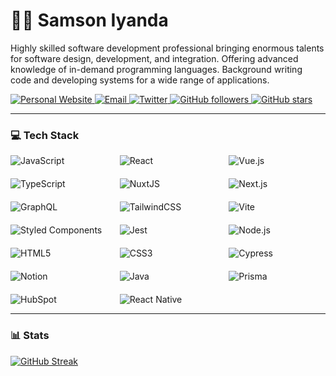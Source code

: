 # 🏄‍♂️ Samson Iyanda

Highly skilled software development professional bringing enormous talents for software design, development, and integration. Offering advanced knowledge of in-demand programming languages. Background writing code and developing systems for a wide range of applications.

<p align="left">
<!--     <a href="https://www.youtube.com/c/fknight?sub_confirmation=1">
        <img alt="YouTube subscribers" title="Subscribe to my YouTube channel" src="https://custom-icon-badges.demolab.com/youtube/channel/subscribers/UC2WHjPDvbE6O328n17ZGcfg?color=%23E05D44&label=SUBSCRIBE&logo=video&logoColor=white&style=for-the-badge&labelColor=CE4630"/>
    </a>  -->
<!--     <a href="https://www.youtube.com/c/fknight">
        <img alt="YouTube views" title="YouTube views" src="https://custom-icon-badges.demolab.com/youtube/channel/views/UC2WHjPDvbE6O328n17ZGcfg?color=%23E1AD0E&logo=eye&logoColor=white&style=for-the-badge&labelColor=C79600"/>
    </a>  -->
    </a>
        <a href="https:samsoniyanda.com">
    <img alt="Personal Website" title="Visit my website" src="https://img.shields.io/badge/Website-0A0A0A.svg?style=for-the-badge&logo=About.me&logoColor=white"/>
</a>
        <a href="mailto:samsoniyanda@outlook.com">
    <img alt="Email" title="Email me" src="https://img.shields.io/badge/Email-D14836.svg?style=for-the-badge&logo=Gmail&logoColor=white"/>
</a>
        <a href="https://twitter.com/samcyn007">
    <img alt="Twitter" title="Follow me on Twitter" src="https://img.shields.io/badge/Twitter-1DA1F2.svg?style=for-the-badge&logo=Twitter&logoColor=white"/>
</a>
    <a href="https://github.com/samcyn?tab=followers">
        <img alt="GitHub followers" title="Follow me on Github" src="https://custom-icon-badges.demolab.com/github/followers/samcyn?color=14161e&labelColor=14161e&style=for-the-badge&logo=person-add&label=Follow&logoColor=white"/>
    </a>
   <a href="https://github.com/samcyn?tab=repositories&sort=stargazers">
        <img alt="GitHub stars" title="Total stars on GitHub" src="https://custom-icon-badges.demolab.com/github/stars/samcyn?color=55960c&style=for-the-badge&labelColor=488207&logo=star"/>
    </a>
</p>

---

### 💻 Tech Stack

<!-- Badges from https://github.com/Ileriayo/markdown-badges -->
<div style="display: grid; grid-template-columns: repeat(auto-fit, minmax(120px, 1fr)); gap: 20px;">
    <img alt="JavaScript" title="JavaScript" src="https://img.shields.io/badge/javascript-%23323330.svg?style=for-the-badge&logo=javascript&logoColor=%23F7DF1E"/>
    <img alt="React" title="React" src="https://img.shields.io/badge/react-%2320232a.svg?style=for-the-badge&logo=react&logoColor=%2361DAFB"/>
    <img alt="Vue.js" title="Vue.js" src="https://img.shields.io/badge/Vue.js-4FC08D.svg?style=for-the-badge&logo=vuedotjs&logoColor=white"/>
    <img alt="TypeScript" title="TypeScript" src="https://img.shields.io/badge/typescript-%23007ACC.svg?style=for-the-badge&logo=typescript&logoColor=white"/>
        <img alt="NuxtJS" title="NuxtJS" src="https://img.shields.io/badge/Nuxt.js-00DC82.svg?style=for-the-badge&logo=nuxtdotjs&logoColor=white"/>
<img alt="Next.js" title="Next.js" src="https://img.shields.io/badge/Next.js-000000.svg?style=for-the-badge&logo=nextdotjs&logoColor=white"/>
    <img alt="GraphQL" title="GraphQL" src="https://img.shields.io/badge/-GraphQL-E10098?style=for-the-badge&logo=graphql&logoColor=white"/>
    <img alt="TailwindCSS" title="TailwindCSS" src="https://img.shields.io/badge/tailwindcss-%2338B2AC.svg?style=for-the-badge&logo=tailwind-css&logoColor=white"/>
    <img alt="Vite" title="Vite" src="https://img.shields.io/badge/Vite-B73BFE.svg?style=for-the-badge&logo=vite&logoColor=FFD62E"/>
    <img alt="Styled Components" title="Styled Components" src="https://img.shields.io/badge/styled--components-DB7093?style=for-the-badge&logo=styled-components&logoColor=white"/>
    <img alt="Jest" title="Jest" src="https://img.shields.io/badge/-jest-%23C21325?style=for-the-badge&logo=jest&logoColor=white"/>
        <img alt="Node.js" title="Node.js" src="https://img.shields.io/badge/Node.js-339933.svg?style=for-the-badge&logo=nodedotjs&logoColor=white"/>
   <img alt="HTML5" title="HTML5" src="https://img.shields.io/badge/html5-%23E34F26.svg?style=for-the-badge&logo=html5&logoColor=white"/>
    <img alt="CSS3" title="CSS3" src="https://img.shields.io/badge/css3-%231572B6.svg?style=for-the-badge&logo=css3&logoColor=white"/>
    <img alt="Cypress" title="Cypress" src="https://img.shields.io/badge/-cypress-%23E5E5E5?style=for-the-badge&logo=cypress&logoColor=058a5e"/>
    <img alt="Notion" title="Notion" src="https://img.shields.io/badge/Notion-%23000000.svg?style=for-the-badge&logo=notion&logoColor=white"/>
    <img alt="Java" title="Java" src="https://img.shields.io/badge/java-%23ED8B00.svg?style=for-the-badge&logo=openjdk&logoColor=white"/>
<img alt="Prisma" title="Prisma" src="https://img.shields.io/badge/Prisma-3982CE.svg?style=for-the-badge&logo=Prisma&logoColor=white"/>
<img alt="HubSpot" title="HubSpot" src="https://img.shields.io/badge/HubSpot-FF7A59.svg?style=for-the-badge&logo=HubSpot&logoColor=white"/>
<img alt="React Native" title="React Native" src="https://img.shields.io/badge/React_Native-20232A.svg?style=for-the-badge&logo=react&logoColor=61DAFB"/>

</div>

---

### 📊 Stats

<div style="display: grid; grid-template-columns: repeat(auto-fit, minmax(300px, 1fr)); gap: 20px;">
<!--     <img alt="GitHub Stats" title="GitHub Stats" src="https://github-readme-stats.vercel.app/api?username=samcyn&show_icons=true&theme=gruvbox"/> -->
    <a href="https://streak-stats.demolab.com?user=samcyn&theme=highcontrast&hide_border=true&border_radius=&card_width=700"><img src="https://streak-stats.demolab.com?user=samcyn&theme=highcontrast&hide_border=true&border_radius=&card_width=700" alt="GitHub Streak" /></a>
</div>

<!--

### 🌟 More Stats

![Top Langs](https://github-readme-stats.vercel.app/api/top-langs/?username=samcyn&layout=compact&theme=gruvbox)

![GitHub Trophy](https://github-profile-trophy.vercel.app/?username=samcyn&theme=gruvbox&no-frame=true&no-bg=true&margin-w=4)

![Profile views](https://komarev.com/ghpvc/?username=samcyn&color=green)

![Samson's GitHub activity graph](https://activity-graph.herokuapp.com/graph?username=samcyn&theme=react-dark)

-->
